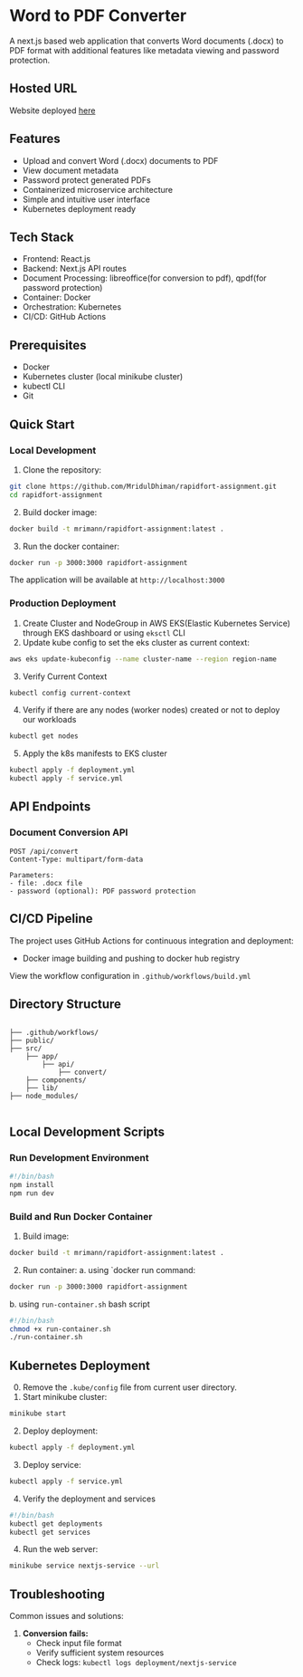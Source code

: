 # Word to PDF Converter

A next.js based web application that converts Word documents (.docx) to PDF format with additional features like metadata viewing and password protection.


## Hosted URL

Website deployed <a href="http://a88d724475d6e491abaac533666041bc-516287461.ap-south-1.elb.amazonaws.com/">here</a>

## Features

- Upload and convert Word (.docx) documents to PDF
- View document metadata
- Password protect generated PDFs
- Containerized microservice architecture
- Simple and intuitive user interface
- Kubernetes deployment ready

## Tech Stack

- Frontend: React.js
- Backend: Next.js API routes
- Document Processing: libreoffice(for conversion to pdf), qpdf(for password protection)
- Container: Docker
- Orchestration: Kubernetes
- CI/CD: GitHub Actions


## Prerequisites

- Docker
- Kubernetes cluster (local minikube cluster)
- kubectl CLI
- Git

## Quick Start

### Local Development

1. Clone the repository:
```bash
git clone https://github.com/MridulDhiman/rapidfort-assignment.git
cd rapidfort-assignment
```

2. Build docker image:
```bash
docker build -t mrimann/rapidfort-assignment:latest . 
```
3. Run the docker container: 
```bash
docker run -p 3000:3000 rapidfort-assignment
```

The application will be available at `http://localhost:3000`

### Production Deployment
1. Create Cluster and NodeGroup in AWS EKS(Elastic Kubernetes Service) through EKS dashboard or using `eksctl` CLI
2. Update kube config to set the eks cluster as current context:
```bash
aws eks update-kubeconfig --name cluster-name --region region-name
```

3. Verify Current Context
```bash
kubectl config current-context
```

4. Verify if there are any nodes (worker nodes) created or not to deploy our workloads
```bash
kubectl get nodes
```

5. Apply the k8s manifests to EKS cluster
```bash
kubectl apply -f deployment.yml
kubectl apply -f service.yml
```



## API Endpoints

### Document Conversion API

```
POST /api/convert
Content-Type: multipart/form-data

Parameters:
- file: .docx file
- password (optional): PDF password protection
```





## CI/CD Pipeline

The project uses GitHub Actions for continuous integration and deployment:

- Docker image building and pushing to docker hub registry

View the workflow configuration in `.github/workflows/build.yml`

## Directory Structure

```

├── .github/workflows/         
├── public/          
├── src/    
    ├── app/
        ├── api/
            ├── convert/
    ├── components/
    ├── lib/     
├── node_modules/           
          
```

## Local Development Scripts

### Run Development Environment

```bash
#!/bin/bash
npm install
npm run dev
```

### Build and Run Docker Container

1. Build image: 
```bash
docker build -t mrimann/rapidfort-assignment:latest .
```
2. Run container: 
a. using `docker run command: 
```bash
docker run -p 3000:3000 rapidfort-assignment 
```
b. using `run-container.sh` bash script
```bash
#!/bin/bash
chmod +x run-container.sh
./run-container.sh
```

## Kubernetes Deployment

0. Remove the `.kube/config` file from current user directory.
1. Start minikube cluster:
```bash
minikube start
```

2. Deploy deployment:
```bash
kubectl apply -f deployment.yml
```

3. Deploy service:
```bash
kubectl apply -f service.yml
```

4. Verify the deployment and services
```bash
#!/bin/bash
kubectl get deployments
kubectl get services
```

4. Run the web server:
```bash
minikube service nextjs-service --url
```


## Troubleshooting

Common issues and solutions:

1. **Conversion fails:**
   - Check input file format
   - Verify sufficient system resources
   - Check logs: `kubectl logs deployment/nextjs-service`


